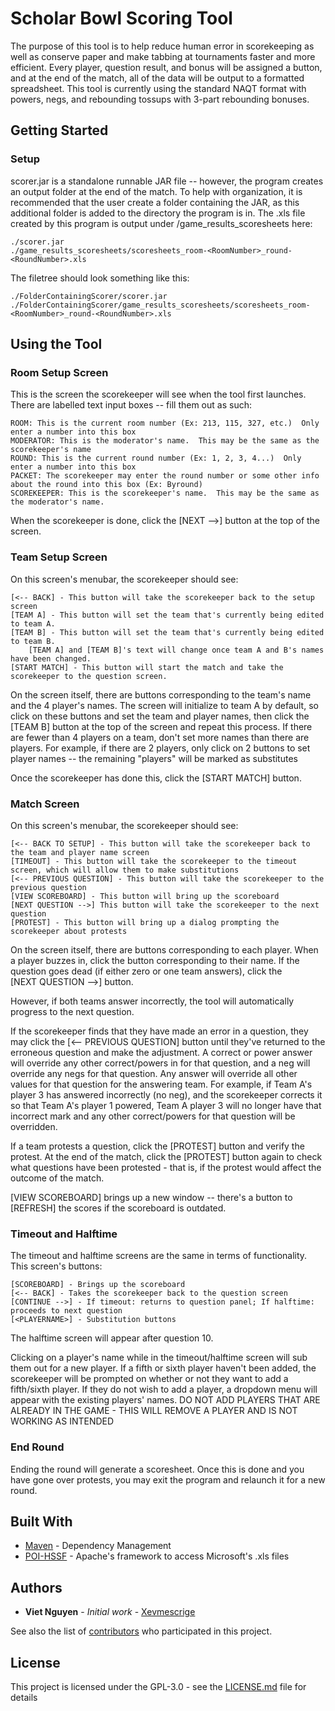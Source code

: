 # Scholar Bowl Scoring Tool
The purpose of this tool is to help reduce human error in scorekeeping as well as conserve paper and make tabbing at tournaments faster and more efficient.  Every player, question result, and bonus will be assigned a button, and at the end of the match, all of the data will be output to a formatted spreadsheet.  This tool is currently using the standard NAQT format with powers, negs, and rebounding tossups with 3-part rebounding bonuses.


## Getting Started
### Setup
scorer.jar is a standalone runnable JAR file -- however, the program creates an output folder at the end of the match.  To help with organization, it is recommended that the user create a folder containing the JAR, as this additional folder is added to the directory the program is in.
The .xls file created by this program is output under /game_results_scoresheets here:
```
./scorer.jar
./game_results_scoresheets/scoresheets_room-<RoomNumber>_round-<RoundNumber>.xls
```
The filetree should look something like this:
```
./FolderContainingScorer/scorer.jar
./FolderContainingScorer/game_results_scoresheets/scoresheets_room-<RoomNumber>_round-<RoundNumber>.xls
```
## Using the Tool
### Room Setup Screen
This is the screen the scorekeeper will see when the tool first launches.  There are labelled text input boxes -- fill them out as such:
```
ROOM: This is the current room number (Ex: 213, 115, 327, etc.)  Only enter a number into this box
MODERATOR: This is the moderator's name.  This may be the same as the scorekeeper's name
ROUND: This is the current round number (Ex: 1, 2, 3, 4...)  Only enter a number into this box
PACKET: The scorekeeper may enter the round number or some other info about the round into this box (Ex: Byround)
SCOREKEEPER: This is the scorekeeper's name.  This may be the same as the moderator's name.
```

When the scorekeeper is done, click the [NEXT -->] button at the top of the screen.

### Team Setup Screen
On this screen's menubar, the scorekeeper should see:
```
[<-- BACK] - This button will take the scorekeeper back to the setup screen
[TEAM A] - This button will set the team that's currently being edited to team A.
[TEAM B] - This button will set the team that's currently being edited to team B.
    [TEAM A] and [TEAM B]'s text will change once team A and B's names have been changed.
[START MATCH] - This button will start the match and take the scorekeeper to the question screen.
```
On the screen itself, there are buttons corresponding to the team's name and the 4 player's names.  The screen will initialize to team A by default, so click on these buttons and set the team and player names, then click the [TEAM B] button at the top of the screen and repeat this process.  If there are fewer than 4 players on a team, don't set more names than there are players.  For example, if there are 2 players, only click on 2 buttons to set player names -- the remaining "players" will be marked as substitutes

Once the scorekeeper has done this, click the [START MATCH] button.

### Match Screen
On this screen's menubar, the scorekeeper should see: 
```
[<-- BACK TO SETUP] - This button will take the scorekeeper back to the team and player name screen
[TIMEOUT] - This button will take the scorekeeper to the timeout screen, which will allow them to make substitutions
[<-- PREVIOUS QUESTION] - This button will take the scorekeeper to the previous question
[VIEW SCOREBOARD] - This button will bring up the scoreboard
[NEXT QUESTION -->] This button will take the scorekeeper to the next question
[PROTEST] - This button will bring up a dialog prompting the scorekeeper about protests
```
On the screen itself, there are buttons corresponding to each player.  When a player buzzes in, click the button corresponding to their name.
If the question goes dead (if either zero or one team answers), click the  
[NEXT QUESTION -->] button.

However, if both teams answer incorrectly, the tool will automatically progress to the next question.

If the scorekeeper finds that they have made an error in a question, they may click the [<-- PREVIOUS QUESTION] button until they've returned to the erroneous question and make the adjustment.  A correct or power answer will override any other correct/powers in for that question, and a neg will override any negs for that question.  Any answer will override all other values for that question for the answering team. For example, if Team A's player 3 has answered incorrectly (no neg), and the scorekeeper corrects it so that Team A's player 1 powered, Team A player 3 will no longer have that incorrect mark and any other correct/powers for that question will be overridden.

If a team protests a question, click the [PROTEST] button and verify the protest.  At the end of the match, click the [PROTEST] button again to check what questions have been protested - that is, if the protest would affect the outcome of the match.

[VIEW SCOREBOARD] brings up a new window -- there's a button to [REFRESH] the scores if the scoreboard is outdated.

### Timeout and Halftime
The timeout and halftime screens are the same in terms of functionality.  
This screen's buttons:
```
[SCOREBOARD] - Brings up the scoreboard
[<-- BACK] - Takes the scorekeeper back to the question screen
[CONTINUE -->] - If timeout: returns to question panel; If halftime: proceeds to next question
[<PLAYERNAME>] - Substitution buttons
```
The halftime screen will appear after question 10. 

Clicking on a player's name while in the timeout/halftime screen will sub them out for a new player.  If a fifth or sixth player haven't been added, the scorekeeper will be prompted on whether or not they want to add a fifth/sixth player.  If they do not wish to add a player, a dropdown menu will appear with the existing players' names.  DO NOT ADD PLAYERS THAT ARE ALREADY IN THE GAME - THIS WILL REMOVE A PLAYER AND IS NOT WORKING AS INTENDED

### End Round
Ending the round will generate a scoresheet.  Once this is done and you have gone over protests, you may exit the program and relaunch it for a new round.

## Built With

* [Maven](https://maven.apache.org/) - Dependency Management
* [POI-HSSF](https://poi.apache.org/spreadsheet/) - Apache's framework to access Microsoft's .xls files

## Authors

* **Viet Nguyen** - *Initial work* - [Xevmescrige](https://github.com/Xevmescrige)

See also the list of [contributors](https://github.com/your/project/contributors) who participated in this project.

## License

This project is licensed under the GPL-3.0 - see the [LICENSE.md](LICENSE.md) file for details
